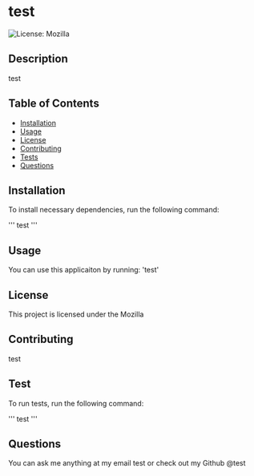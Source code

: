 # test
![License: Mozilla](https://img.shields.io/badge/License-Mozilla-yellow.svg)
## Description
    
test
    
## Table of Contents
        
- [Installation](#installation)
- [Usage](#usage)
- [License](#license)
- [Contributing](#contributing)
- [Tests](#tests)
- [Questions](#questions)
    
## Installation
    
To install necessary dependencies, run the following command:

'''
test
'''
    
## Usage
    
You can use this applicaiton by running: 'test'

## License
    
This project is licensed under the Mozilla

## Contributing

test
     
## Test

To run tests, run the following command:

'''
test
'''

## Questions

You can ask me anything at my email test or check out my Github @test
